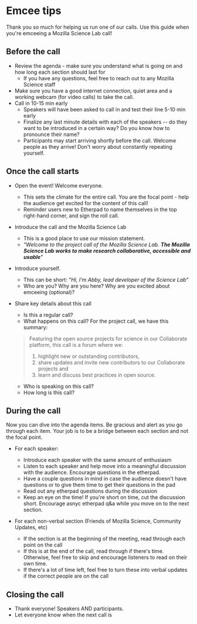 # Emcee tips

Thank you so much for helping us run one of our calls. Use this guide when you're emceeing a Mozilla Science Lab call!

## Before the call

* Review the agenda - make sure you understand what is going on and how long each section should last for
  * If you have any questions, feel free to reach out to any Mozilla Science staff
* Make sure you have a good internet connection, quiet area and a working webcam (for video calls) to take the call.
* Call in 10-15 min early
  * Speakers will have been asked to call in and test their line 5-10 min early
  * Finalize any last minute details with each of the speakers -- do they want to be introduced in a certain way? Do you know how to pronounce their name?
  * Participants may start arriving shortly before the call. Welcome people as they arrive! Don't worry about constantly repeating yourself.

## Once the call starts

* Open the event! Welcome everyone.
  * This sets the climate for the entire call. You are the focal point - help the audience get excited for the content of this call!
  * Reminder users new to Etherpad to name themselves in the top right-hand corner, and sign the roll call.
* Introduce the call and the Mozilla Science Lab
  * This is a good place to use our mission statement.
  * *"Welcome to the project call of the Mozilla Science Lab. __The Mozilla Science Lab works to make research collaborative, accessible and usable__"*
* Introduce yourself.
  * This can be short: *"Hi, I'm Abby, lead developer of the Science Lab"*
  * Who are you? Why are you here? Why are you excited about emceeing (optional)?
* Share key details about this call
  * Is this a regular call?
  * What happens on this call? For the project call, we have this summary:

  > Featuring the open source projects for science in our Collaborate platform, this call is a forum where we:
  >    1. highlight new or outstanding contributors,
  >    2. share updates and invite new contributors to our Collaborate projects and
  >    3. learn and discuss best practices in open source.

  * Who is speaking on this call?
  * How long is this call?

## During the call

Now you can dive into the agenda items. Be gracious and alert as you go through each item. Your job is to be a bridge between each section and not the focal point.

* For each speaker:
  * Introduce each speaker with the same amount of enthusiasm
  * Listen to each speaker and help move into a meaningful discussion with the audience. Encourage questions in the etherpad.
  * Have a couple questions in mind in case the audience doesn't have questions or to give them time to get their questions in the pad
  * Read out any etherpad questions during the discussion
  * Keep an eye on the time! If you're short on time, cut the discussion short. Encourage asnyc etherpad q&a while you move on to the next section.
  
* For each non-verbal section (Friends of Mozilla Science, Community Updates, etc)
  * If the section is at the beginning of the meeting, read through each point on the call
  * If this is at the end of the call, read through if there's time. Otherwise, feel free to skip and encourage listeners to read on their own time.
  * If there's a lot of time left, feel free to turn these into verbal updates if the correct people are on the call

## Closing the call

* Thank everyone! Speakers AND participants.
* Let everyone know when the next call is
